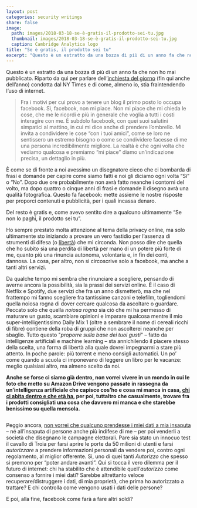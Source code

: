 ```yaml
---
layout: post
categories: security writings
share: false
image:
  path: images/2018-03-18-se-è-gratis-il-prodotto-sei-tu.jpg
  thumbnail: images/2018-03-18-se-è-gratis-il-prodotto-sei-tu.jpg
  caption: Cambridge Analytica logo
title: "Se è gratis, il prodotto sei tu"
excerpt: "Questo è un estratto da una bozza di più di un anno fa che non ho mai pubblicato. Riparto da qui per parlare dell’inchiesta del giorno (fin qui anche dell’anno) condotta dal NY Times e di come, almeno io, stia fraintendendo l’uso di internet. Fra i motivi per cui provo a tenere un blog il..."
---
```

Questo è un estratto da una bozza di più di un anno fa che non ho mai pubblicato. Riparto da qui per parlare dell’[inchiesta del giorno](https://www.nytimes.com/2018/03/19/technology/facebook-cambridge-analytica-explained.html) (fin qui anche dell’anno) condotta dal NY Times e di come, almeno io, stia fraintendendo l’uso di internet.

>Fra i motivi per cui provo a tenere un blog il primo posto lo occupa facebook. Sì, facebook, non mi piace. Non mi piace che mi chieda le cose, che me le ricordi e più in generale che voglia a tutti i costi interagire con me. È subdolo facebook, con quei suoi salutini simpatici al mattino, in cui mi dice anche di prendere l’ombrello. Mi invita a condividere le cose “con i tuoi amici”, come se loro ne sentissero un estremo bisogno o come se condividere facesse di me una persona incredibilmente migliore. La realtà è che ogni volta che vediamo qualcosa e premiamo “mi piace” diamo un’indicazione precisa, un dettaglio in più.
>
È come se di fronte a noi avessimo un disegnatore cieco che ci bombarda di frasi e domande per capire come siamo fatti e noi gli diciamo ogni volta “Sì” o “No”. Dopo due ore probabilmente non avrà fatto neanche i contorni del volto, ma dopo quattro o cinque anni di frasi e domande il disegno avrà una qualità fotografica. Questo fa facebook: mette assieme le nostre risposte per proporci contenuti e pubblicità, per i quali incassa denaro.
>
Del resto è gratis e, come avevo sentito dire a qualcuno ultimamente “Se non lo paghi, il prodotto sei tu”.

Ho sempre prestato molta attenzione al tema della privacy online, ma solo ultimamente sto iniziando a provare un vero fastidio per l’assenza di strumenti di difesa (o [libertà](https://it.wikipedia.org/wiki/Libert%C3%A0)) che mi circonda. Non posso dire che quella che ho subito sia una perdita di libertà per mano di un potere più forte di me, quanto più una rinuncia autonoma, volontaria e, in fin dei conti, dannosa. La cosa, per altro, non si circoscrive solo a facebook, ma anche a tanti altri servizi.

Da qualche tempo mi sembra che rinunciare a scegliere, pensando di averne ancora la possibilità, sia la prassi dei servizi online. È il caso di Netflix e Spotify, due servizi che fra un anno dismetterò, ma che nel frattempo mi fanno scegliere fra tantissime canzoni e telefilm, togliendomi quella noiosa rogna di dover cercare qualcosa da ascoltare o guardare.
Peccato solo che quella _noiosa rogna_ sia ciò che mi ha permesso di maturare un gusto, scambiare opinioni e imparare qualcosa mentre il mio super-intelligentissimo Daily Mix 1 (oltre a sembrare il nome di cereali ricchi di fibre) contiene della roba di gruppi che non ascolterei neanche per sbaglio. Tutto questo "_proporre sulla base dei tuoi gusti_" – fatto da intelligenze artificiali e machine learning – sta annichilendo il piacere stesso della scelta, una forma di libertà alla quale dovrei impegnarmi a stare più attento. In poche parole: più torrent e meno consigli automatici. Un po’ come quando a scuola ci imponevano di leggere un libro per le vacanze: meglio qualsiasi altro, ma almeno scelto da noi.

**Anche se forse ci siamo già dentro, non vorrei vivere in un mondo in cui le foto che metto su Amazon Drive vengono passate in rassegna da un’intelligenza artificiale che capisce cos’ho e cosa mi manca in casa, [chi ci abita dentro e che età ha](https://www.fabiolucidi.it/2018/02/13/face-recognition/),  per poi, tuttaltro che casualmente, trovare fra i prodotti consigliati una cosa che davvero mi manca e che starebbe benissimo su quella mensola.**

<figure class="align-center">
  <a href="#"><img src="{{ 'images/2018-03-18-se-è-gratis-il-prodotto-sei-tu-nbc-chart.jpg' | absolute_url }}" alt=""></a>
</figure>

Peggio ancora, [non vorrei che qualcuno prendesse i miei dati a mia insaputa](https://www.nytimes.com/2018/03/19/technology/facebook-cambridge-analytica-explained.html) – né all’insaputa di persone anche più indifese di me –  per poi venderli a società che disegnano le campagne elettorali.
Pare sia stato un innocuo test il cavallo di Troia per farsi aprire le porte da 50 milioni di utenti e farsi _autorizzare_ a prendere informazioni personali da vendere poi, contro ogni regolamento, al miglior offerente. Sì, uno di quei tanti _Autorizzo_ che spesso si premono per “poter andare avanti”. Qui si tocca il vero dilemma per il futuro di internet: chi ha stabilito che è attendibile quell’_autorizzo_ come consenso a fornire i miei dati? Sarebbe altrettanto veloce recuperare/distruggere i dati, di mia proprietà, che prima ho autorizzato a trattare? E chi controlla come vengono usati i dati delle persone?

E poi, alla fine, facebook come farà a fare altri soldi?
